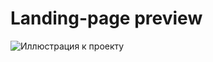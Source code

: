 # Landing-page preview
![Иллюстрация к проекту](https://github.com/ASKoshelenko/Landing-page-1st-project/blob/master/LandingPage.png)
